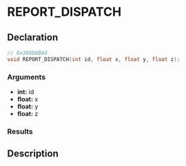 # REPORT_DISPATCH

## Declaration
```cpp
// 0x388D6B44
void REPORT_DISPATCH(int id, float x, float y, float z);
```

### Arguments
- **int:** id
- **float:** x
- **float:** y
- **float:** z

### Results

## Description
